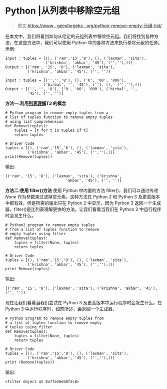 # Python |从列表中移除空元组

> 原文:[https://www . geesforgeks . org/python-remove-empty-元组-list/](https://www.geeksforgeeks.org/python-remove-empty-tuples-list/)

在本文中，我们将看到如何从给定的元组列表中移除空元组。我们将找到各种方法，在这些方法中，我们可以使用 Python 中的各种方法来执行移除元组的任务。
示例:

```
Input : tuples = [(), ('ram','15','8'), (), ('laxman', 'sita'), 
                  ('krishna', 'akbar', '45'), ('',''),()]
Output : [('ram', '15', '8'), ('laxman', 'sita'), 
          ('krishna', 'akbar', '45'), ('', '')]

Input : tuples = [('','','8'), (), ('0', '00', '000'), 
                 ('birbal', '', '45'), (''), (),  ('',''),()]
Output : [('', '', '8'), ('0', '00', '000'), ('birbal', '', 
          '45'), ('', '')]

```

**方法一:利用[列表理解](https://www.geeksforgeeks.org/python-list-comprehension-and-slicing/)T3 的概念**

```
# Python program to remove empty tuples from a 
# list of tuples function to remove empty tuples 
# using list comprehension
def Remove(tuples):
    tuples = [t for t in tuples if t]
    return tuples

# Driver Code
tuples = [(), ('ram','15','8'), (), ('laxman', 'sita'), 
          ('krishna', 'akbar', '45'), ('',''),()]
print(Remove(tuples))
```

输出:

```
[('ram', '15', '8'), ('laxman', 'sita'), ('krishna', 
                           'akbar', '45'), ('', '')]

```

**方法二:使用 filter()方法**
使用 Python 中内置的方法 filter()，我们可以通过传递 *None* 作为参数来过滤掉空元素。这种方法在 Python 2 和 Python 3 及更高版本中都有效，但是所需的输出只在 Python 2 中显示，因为 Python 3 返回一个生成器。filter()是比列表理解更快的方法。让我们看看当我们在 Python 2 中运行程序时会发生什么。

```
# Python2 program to remove empty tuples
# from a list of tuples function to remove 
# empty tuples using filter
def Remove(tuples):
    tuples = filter(None, tuples)
    return tuples

# Driver Code
tuples = [(), ('ram','15','8'), (), ('laxman', 'sita'), 
          ('krishna', 'akbar', '45'), ('',''),()]
print Remove(tuples)
```

输出:

```
[('ram', '15', '8'), ('laxman', 'sita'), ('krishna', 'akbar', '45'), ('', '')]
```

现在让我们看看当我们尝试在 Python 3 及更高版本中运行程序时会发生什么。在 Python 3 中运行程序时，如前所述，会返回一个生成器。

```
# Python program to remove empty tuples from 
# a list of tuples function to remove empty 
# tuples using filter
def Remove(tuples):
    tuples = filter(None, tuples)
    return tuples

# Driver Code
tuples = [(), ('ram','15','8'), (), ('laxman', 'sita'), 
          ('krishna', 'akbar', '45'), ('',''),()]
print (Remove(tuples))
```

输出:

```
<filter object at 0x7fe26eb0f3c8>
```